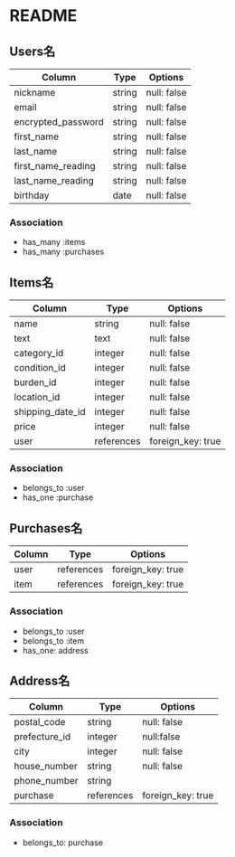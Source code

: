 # README

## Users名

| Column              | Type     | Options        |
|---------------------|----------|----------------|
| nickname            | string   | null: false    |
| email               | string   | null: false    |
| encrypted_password  | string   | null: false    |
| first_name          | string   | null: false    |
| last_name           | string   | null: false    |
| first_name_reading  | string   | null: false    |
| last_name_reading   | string   | null: false    |
| birthday            | date     | null: false    |

### Association
- has_many :items
- has_many :purchases


## Items名

| Column           | Type       | Options           |
|------------------|------------|-------------------|
| name             | string     | null: false       |
| text             | text       | null: false       |
| category_id      | integer    | null: false       |
| condition_id     | integer    | null: false       |
| burden_id        | integer    | null: false       |
| location_id      | integer    | null: false       |
| shipping_date_id | integer    | null: false       |
| price            | integer    | null: false       |
| user             | references | foreign_key: true |

### Association
- belongs_to :user
- has_one :purchase


## Purchases名

| Column   | Type       | Options           |
|----------|------------|-------------------|
| user     | references | foreign_key: true |
| item     | references | foreign_key: true |

### Association
- belongs_to :user
- belongs_to :item
- has_one: address


## Address名

| Column        | Type       | Options            |
|---------------|------------|--------------------|
| postal_code   | string     | null: false        |
| prefecture_id | integer    | null:false         |
| city          | integer    | null: false        |
| house_number  | string     | null: false        |
| phone_number  | string     |                    |
| purchase      | references | foreign_key: true  |


### Association
- belongs_to: purchase